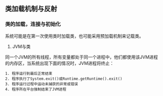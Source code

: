 ## 类加载机制与反射

### 类的加载，连接与初始化

系统可能是在第一次使用类时加载类，也可能采用预加载机制来记载类。

1. JVM与类

同一个JVM的所有线程，所有变量都处于同一个进程中，他们都使用该JVM进程的内存区，当系统出现下面的情况时，JVM进程将终止：

	1. 程序运行到最后正常结束
	2. 程序执行了System.exit()或Runtime.getRuntime().exit()
	3. 程序运行过程中运动未捕获的异常或错误
	4. 程序所在平台强制结束了JVM进程













